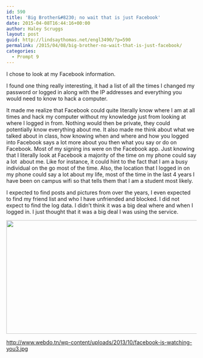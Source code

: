 ```yaml
---
id: 590
title: 'Big Brother&#8230; no wait that is just Facebook'
date: 2015-04-08T16:44:16+00:00
author: Haley Scruggs
layout: post
guid: http://lindsaythomas.net/engl3490/?p=590
permalink: /2015/04/08/big-brother-no-wait-that-is-just-facebook/
categories:
  - Prompt 9
---
```

I chose to look at my Facebook information.

I found one thing really interesting, it had a list of all the times I changed my password or logged in along with the IP addresses and everything you would need to know to hack a computer.

It made me realize that Facebook could quite literally know where I am at all times and hack my computer without my knowledge just from looking at where I logged in from. Nothing would then be private, they could potentially know everything about me. It also made me think about what we talked about in class, how knowing when and where and how you logged into Facebook says a lot more about you then what you say or do on Facebook. Most of my signing ins were on the Facebook app. Just knowing that I literally look at Facebook a majority of the time on my phone could say a lot  about me. Like for instance, it could hint to the fact that I am a busy individual on the go most of the time. Also, the location that I logged in on my phone could say a lot about my life, most of the time in the last 4 years I have been on campus wifi so that tells them that I am a student most likely.

I expected to find posts and pictures from over the years, I even expected to find my friend list and who I have unfriended and blocked. I did not expect to find the log data. I didn&#8217;t think it was a big deal where and when I logged in. I just thought that it was a big deal I was using the service.

<img class="alignnone" src="http://www.webdo.tn/wp-content/uploads/2013/10/facebook-is-watching-you3.jpg" alt="" width="800" height="301" />

http://www.webdo.tn/wp-content/uploads/2013/10/facebook-is-watching-you3.jpg